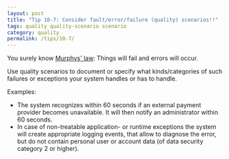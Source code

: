 ```yaml
---
layout: post
title: "Tip 10-7: Consider fault/error/failure (quality) scenarios!!"
tags: quality quality-scenario scenario
category: quality
permalink: /tips/10-7/
---
```


You surely know [Murphys' law](https://murphyslaws.net/): Things will fail and errors will occur.

Use quality scenarios to document or specify what kinds/categories of such failures
or exceptions your system handles or has to handle.

Examples:

* The system recognizes within 60 seconds if an external payment provider becomes unavailable.
It will then notify an administrator within 60 seconds.
* In case of non-treatable application- or runtime exceptions the system will create appropriate
logging events, that allow to diagnose the error, but do not contain personal user
or account data (of data security category 2 or higher).
